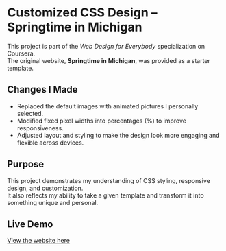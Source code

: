# Customized CSS Design – Springtime in Michigan

This project is part of the *Web Design for Everybody* specialization on Coursera.  
The original website, **Springtime in Michigan**, was provided as a starter template.  

## Changes I Made
- Replaced the default images with animated pictures I personally selected.  
- Modified fixed pixel widths into percentages (%) to improve responsiveness.  
- Adjusted layout and styling to make the design look more engaging and flexible across devices.  

## Purpose
This project demonstrates my understanding of CSS styling, responsive design, and customization.  
It also reflects my ability to take a given template and transform it into something unique and personal.  

## Live Demo
[View the website here](https://coursera-michigan-css1.vercel.app/)
